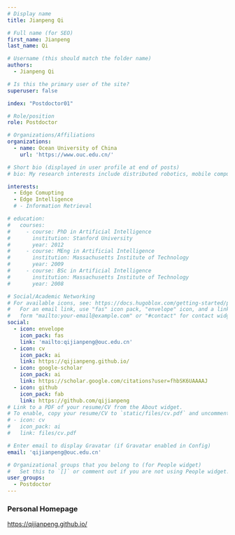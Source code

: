 ```yaml
---
# Display name
title: Jianpeng Qi

# Full name (for SEO)
first_name: Jianpeng
last_name: Qi

# Username (this should match the folder name)
authors:
  - Jianpeng Qi

# Is this the primary user of the site?
superuser: false

index: "Postdoctor01"

# Role/position
role: Postdoctor

# Organizations/Affiliations
organizations:
  - name: Ocean University of China
    url: 'https://www.ouc.edu.cn/'

# Short bio (displayed in user profile at end of posts)
# bio: My research interests include distributed robotics, mobile computing and programmable matter.

interests:
  - Edge Comupting
  - Edge Intelligence
  # - Information Retrieval

# education:
#   courses:
#     - course: PhD in Artificial Intelligence
#       institution: Stanford University
#       year: 2012
#     - course: MEng in Artificial Intelligence
#       institution: Massachusetts Institute of Technology
#       year: 2009
#     - course: BSc in Artificial Intelligence
#       institution: Massachusetts Institute of Technology
#       year: 2008

# Social/Academic Networking
# For available icons, see: https://docs.hugoblox.com/getting-started/page-builder/#icons
#   For an email link, use "fas" icon pack, "envelope" icon, and a link in the
#   form "mailto:your-email@example.com" or "#contact" for contact widget.
social:
  - icon: envelope
    icon_pack: fas
    link: 'mailto:qijianpeng@ouc.edu.cn'
  - icon: cv
    icon_pack: ai
    link: https://qijianpeng.github.io/
  - icon: google-scholar
    icon_pack: ai
    link: https://scholar.google.com/citations?user=fhbSK6UAAAAJ
  - icon: github
    icon_pack: fab
    link: https://github.com/qijianpeng
# Link to a PDF of your resume/CV from the About widget.
# To enable, copy your resume/CV to `static/files/cv.pdf` and uncomment the lines below.
# - icon: cv
#   icon_pack: ai
#   link: files/cv.pdf

# Enter email to display Gravatar (if Gravatar enabled in Config)
email: 'qijianpeng@ouc.edu.cn'

# Organizational groups that you belong to (for People widget)
#   Set this to `[]` or comment out if you are not using People widget.
user_groups:
  - Postdoctor
---
```


### Personal Homepage
https://qijianpeng.github.io/